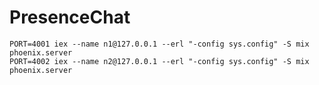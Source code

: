 # PresenceChat


    PORT=4001 iex --name n1@127.0.0.1 --erl "-config sys.config" -S mix phoenix.server
    PORT=4002 iex --name n2@127.0.0.1 --erl "-config sys.config" -S mix phoenix.server
